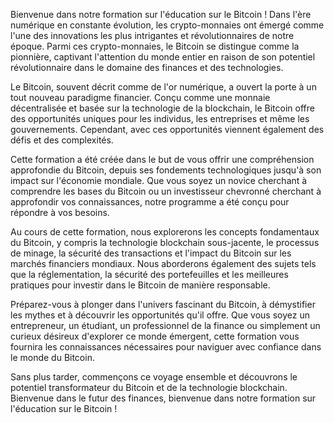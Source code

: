 Bienvenue dans notre formation sur l'éducation sur le Bitcoin ! Dans l'ère numérique en constante évolution, les crypto-monnaies ont émergé comme l'une des innovations les plus intrigantes et révolutionnaires de notre époque. Parmi ces crypto-monnaies, le Bitcoin se distingue comme la pionnière, captivant l'attention du monde entier en raison de son potentiel révolutionnaire dans le domaine des finances et des technologies.

Le Bitcoin, souvent décrit comme de l'or numérique, a ouvert la porte à un tout nouveau paradigme financier. Conçu comme une monnaie décentralisée et basée sur la technologie de la blockchain, le Bitcoin offre des opportunités uniques pour les individus, les entreprises et même les gouvernements. Cependant, avec ces opportunités viennent également des défis et des complexités.

Cette formation a été créée dans le but de vous offrir une compréhension approfondie du Bitcoin, depuis ses fondements technologiques jusqu'à son impact sur l'économie mondiale. Que vous soyez un novice cherchant à comprendre les bases du Bitcoin ou un investisseur chevronné cherchant à approfondir vos connaissances, notre programme a été conçu pour répondre à vos besoins.

Au cours de cette formation, nous explorerons les concepts fondamentaux du Bitcoin, y compris la technologie blockchain sous-jacente, le processus de minage, la sécurité des transactions et l'impact du Bitcoin sur les marchés financiers mondiaux. Nous aborderons également des sujets tels que la réglementation, la sécurité des portefeuilles et les meilleures pratiques pour investir dans le Bitcoin de manière responsable.

Préparez-vous à plonger dans l'univers fascinant du Bitcoin, à démystifier les mythes et à découvrir les opportunités qu'il offre. Que vous soyez un entrepreneur, un étudiant, un professionnel de la finance ou simplement un curieux désireux d'explorer ce monde émergent, cette formation vous fournira les connaissances nécessaires pour naviguer avec confiance dans le monde du Bitcoin.

Sans plus tarder, commençons ce voyage ensemble et découvrons le potentiel transformateur du Bitcoin et de la technologie blockchain. Bienvenue dans le futur des finances, bienvenue dans notre formation sur l'éducation sur le Bitcoin !
